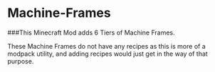 # Machine-Frames

###This Minecraft Mod adds 6 Tiers of Machine Frames.

These Machine Frames do not have any recipes as this is more of a modpack utility, and adding recipes would just get in the way of that purpose.

